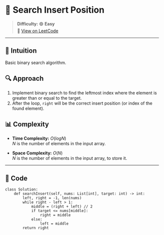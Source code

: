
# 🧠 Search Insert Position

> **Difficulty:** 🟢 **Easy**\
> 📎 [View on LeetCode](https://leetcode.com/problems/search-insert-position/description/)

---

## 📝 Intuition

Basic binary search algorithm.

## 🔍 Approach


1. Implement binary search to find the leftmost index where the element is greater than or equal to the target.
2. After the loop, `right` will be the correct insert position (or index of the found element).

## 📊 Complexity

- **Time Complexity:** $O(logN)$  
$N$ is the number of elements in the input array.


- **Space Complexity:** $O(N)$  
$N$ is the number of elements in the input array, to store it.

---

## 🧩 Code

```python3 []
class Solution:
    def searchInsert(self, nums: List[int], target: int) -> int:
        left, right = -1, len(nums)
        while right - left > 1:
            middle = (right + left) // 2
            if target <= nums[middle]:
                right = middle
            else:
                left = middle
        return right
```

